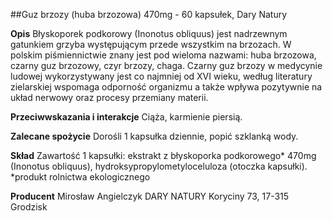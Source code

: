 ##Guz brzozy (huba brzozowa) 470mg - 60 kapsułek, Dary Natury

**Opis** Błyskoporek podkorowy (Inonotus obliquus) jest nadrzewnym gatunkiem grzyba występującym przede wszystkim na brzozach. W polskim piśmiennictwie znany jest pod wieloma nazwami: huba brzozowa, czarny guz brzozowy, czyr brzozy, chaga. Czarny guz brzozy w medycynie ludowej wykorzystywany jest co najmniej od XVI wieku, według literatury zielarskiej wspomaga odporność organizmu a także wpływa pozytywnie na układ nerwowy oraz procesy przemiany materii. 

**Przeciwwskazania i interakcje** Ciąża, karmienie piersią. 

**Zalecane spożycie** Dorośli 1 kapsułka dziennie, popić szklanką wody.

**Skład** Zawartość 1 kapsułki: ekstrakt z błyskoporka podkorowego\* 470mg (Inonotus obliquus), hydroksypropylometyloceluloza (otoczka kapsułki).
*produkt rolnictwa ekologicznego

**Producent** Mirosław Angielczyk DARY NATURY
Koryciny 73, 17-315 Grodzisk